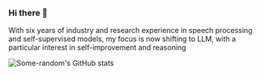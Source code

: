 ### Hi there 👋

With six years of industry and research experience in speech processing and self-supervised models, my focus is now shifting to LLM, with a particular interest in self-improvement and reasoning

![Some-random's GitHub stats](https://github-readme-stats.vercel.app/api?username=Some-random&theme=transparent&show_icons=true&hide=stars&include_all_commits=true&disable_animations=True)
